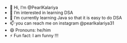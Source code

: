 - 👋 Hi, I’m @PearlKalariya
- 👀 I’m interested in learning DSA
- 🌱 I’m currently learning Java so that it is easy to do DSA
- 📫 you can reach me on instagram @pearlkalariya31
- 😄 Pronouns: he/him
- ⚡ Fun fact: I am funny !!!
